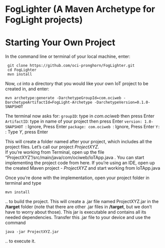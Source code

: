 # FogLighter (A Maven Archetype for FogLight projects)

# Starting Your Own Project

 In the command line or terminal of your local machine, enter:
```
 git clone https://github.com/oci-pronghorn/FogLighter.git
 cd FogLighter
 mvn install
 ```
 
Now, ```cd``` into a directory that you would like your own IoT project to be created in, and enter:
```
mvn archetype:generate -DarchetypeGroupId=com.ociweb -DarchetypeArtifactId=FogLight-Archetype -DarchetypeVersion=0.1.0-SNAPSHOT
```
The terminal now asks for:
```groupID```: type in  *com.ociweb* then press Enter
```ArtifactID```: type in name of your project then press Enter
```version: 1.0-SNAPSHOT ```: Ignore, Press Enter
```package: com.ociweb ```: Ignore, Press Enter
```Y:```  :  Type *Y*, press Enter


This will create a folder named after your project, which includes all the project files. Let’s call our project *ProjectXYZ*.  
If you’re working from Terminal, open up the file  “ProjectXYZ”/src/main/java/com/ociweb/IoTApp.java . You can start implementing the project code from here. 
If you’re using an IDE, open up the created Maven project - *ProjectXYZ* and start working from IoTApp.java

Once you’re done with the implementation, open your project folder in terminal and type 
```
mvn install
```
.. to build the project. This will create a .jar file named ProjectXYZ.jar in the **/target** folder (note that there are other .jar files  in **/target**, but we don’t have to worry about those). This jar is executable and contains all its needed dependencies. Transfer this .jar file to your device and use the command 
```
java -jar ProjectXYZ.jar 
```
.. to execute it.
 
